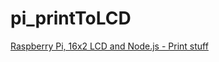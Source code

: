 pi_printToLCD
=============

[Raspberry Pi, 16x2 LCD and Node.js - Print stuff](http://thejackalofjavascript.com/rpi-16x2-lcd-print-stuff)
